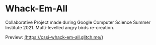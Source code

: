 # Whack-Em-All
Collaborative Project made during Google Computer Science Summer Institute 2021. Multi-levelled angry birds re-creation.

Preview: [(https://cssi-whack-em-all.glitch.me/)](https://cssi-whack-em-all.glitch.me/)
